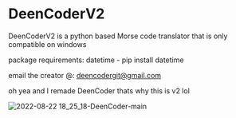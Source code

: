 # DeenCoderV2
DeenCoderV2 is a python based Morse code translator that is only compatible on windows

package requirements: datetime - pip install datetime

email the creator @: deencodergit@gmail.com

oh yea and I remade DeenCoder thats why this is v2 lol

![2022-08-22 18_25_18-DeenCoder-main](https://user-images.githubusercontent.com/63617447/186037474-7297fd7d-5527-4be7-9b12-0d089e2f491c.png)
